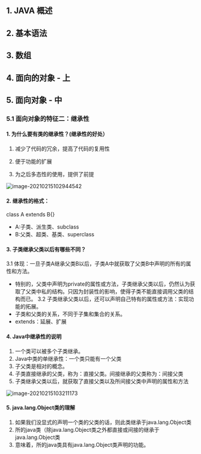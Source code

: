 ## 1. JAVA 概述
## 2. 基本语法
## 3. 数组

## 4. 面向的对象 - 上

## 5.  面向对象 - 中

### 5.1 面向对象的特征二：继承性

#### 1.  为什么要有类的继承性？(继承性的好处）

 1.  减少了代码的冗余，提高了代码的复用性

 2.  便于功能的扩展

 3.  为之后多态性的使用，提供了前提

  ![image-20210215102944542](C:\Users\10137\AppData\Roaming\Typora\typora-user-images\image-20210215102944542.png)



#### 2. 继承性的格式：

class A extends B{}

 *    A:子类、派生类、subclass
 *    B:父类、超类、基类、superclass



#### 3. 子类继承父类以后有哪些不同？

3.1 体现：一旦子类A继承父类B以后，子类A中就获取了父类B中声明的所有的属性和方法。

 *  特别的，父类中声明为private的属性或方法，子类继承父类以后，仍然认为获取了父类中私的结构。只因为封装性的影响，使得子类不能直接调用父类的结构而已。
3.2 子类继承父类以后，还可以声明自己特有的属性或方法：实现功能的拓展。
 *    子类和父类的关系，不同于子集和集合的关系。
 *    extends：延展、扩展



#### 4. Java中继承性的说明

1. 一个类可以被多个子类继承。
2.  Java中类的单继承性：一个类只能有一个父类
3. 子父类是相对的概念。
4. 子类直接继承的父类，称为：直接父类。间接继承的父类称为：间接父类
5. 子类继承父类以后，就获取了直接父类以及所间接父类中声明的属性和方法

![image-20210215103211173](C:\Users\10137\AppData\Roaming\Typora\typora-user-images\image-20210215103211173.png)

#### 5. java.lang.Object类的理解

1. 如果我们没显式的声明一个类的父类的话，则此类继承于java.lang.Object类
2. 所的java类（除java.lang.Object类之外都直接或间接的继承于java.lang.Object类
3. 意味着，所的java类具有java.lang.Object类声明的功能。